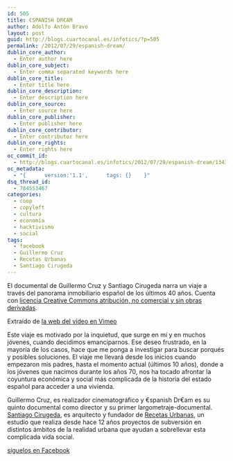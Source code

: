 ```yaml
---
id: 505
title: €SPANISH DR€AM
author: Adolfo Antón Bravo
layout: post
guid: http://blogs.cuartocanal.es/infotics/?p=505
permalink: /2012/07/29/espanish-dream/
dublin_core_author:
  - Enter author here
dublin_core_subject:
  - Enter comma separated keywords here
dublin_core_title:
  - Enter title here
dublin_core_description:
  - Enter description here
dublin_core_source:
  - Enter source here
dublin_core_publisher:
  - Enter publisher here
dublin_core_contributor:
  - Enter contributor here
dublin_core_rights:
  - Enter rights here
oc_commit_id:
  - http://blogs.cuartocanal.es/infotics/2012/07/29/espanish-dream/1343585355
oc_metadata:
  - "{		version:'1.1',		tags: {}	}"
dsq_thread_id:
  - 784553467
categories:
  - coop
  - copyleft
  - cultura
  - economía
  - hacktivismo
  - social
tags:
  - facebook
  - Guillermo Cruz
  - Recetas Urbanas
  - Santiago Cirugeda
---
```

El documental de Guillermo Cruz y Santiago Cirugeda narra un viaje a través del panorama inmobiliario español de los últimos 40 años. Cuenta con [licencia Creative Commons atribución, no comercial y sin obras derivadas][1].

Extraído de <a href="http://vimeo.com/6779294?width=1080" data-rel="lightbox-video-0">la web del vídeo en Vimeo</a>

Este viaje es motivado por la inquietud, que surge en mí y en muchos jóvenes, cuando decidimos emanciparnos. Ese deseo frustrado, en la mayoría de los casos, hace que me ponga a investigar para buscar porqués y posibles soluciones. El viaje me llevará desde los inicios cuando empezaron mis padres, hasta el momento actual (últimos 10 años), donde a los jóvenes que nacimos durante los años 70, nos ha tocado afrontar la coyuntura económica y social más complicada de la historia del estado español para acceder a una vivienda.

Guillermo Cruz, es realizador cinematográfico y €spanish Dr€am es su quinto documental como director y su primer largometraje-documental. [Santiago Cirugeda][2], es arquitecto y fundador de [Recetas Urbanas][3], un estudio que realiza desde hace 12 años proyectos de subversión en distintos ámbitos de la realidad urbana que ayudan a sobrellevar esta complicada vida social.</blockquote> 

<div class="jetpack-video-wrapper">
</div>

[síguelos en Facebook][4]

 [1]: http://creativecommons.org/licenses/by-nc-nd/3.0/
 [2]: http://es.wikipedia.org/wiki/Santiago_Cirugeda
 [3]: http://www.recetasurbanas.net
 [4]: http://www.facebook.com/espanishdream